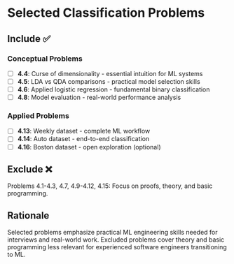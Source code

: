 # Selected Classification Problems

## Include ✅

### Conceptual Problems

- [ ] **4.4**: Curse of dimensionality - essential intuition for ML systems
- [ ] **4.5**: LDA vs QDA comparisons - practical model selection skills
- [ ] **4.6**: Applied logistic regression - fundamental binary classification
- [ ] **4.8**: Model evaluation - real-world performance analysis

### Applied Problems

- [ ] **4.13**: Weekly dataset - complete ML workflow
- [ ] **4.14**: Auto dataset - end-to-end classification
- [ ] **4.16**: Boston dataset - open exploration (optional)

## Exclude ❌

Problems 4.1-4.3, 4.7, 4.9-4.12, 4.15: Focus on proofs, theory, and basic programming.

## Rationale

Selected problems emphasize practical ML engineering skills needed for interviews and real-world work. Excluded problems cover theory and basic programming less relevant for experienced software engineers transitioning to ML.

